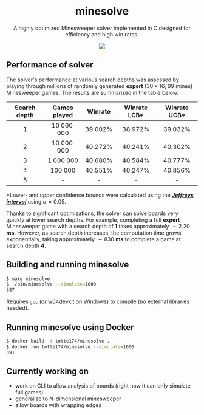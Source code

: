 <h1 align="center">
minesolve
</h1>
<p align="center">
A highly optimized Minesweeper solver implemented in C designed for efficiency and high win rates.
</p>
<p align="center">
<img src="./assets/gif/simulate.gif">
</p>

## Performance of solver
The solver's performance at various search depths was assessed by playing through millions of randomly generated __expert__ ($`30\times16`$, 99 mines) Minesweeper games. The results are summarized in the table below.

| Search depth | Games played     | Winrate      | Winrate LCB*   | Winrate UCB*   |
|     :-:      |     :-:          |     :-:      |     :-:        |     :-:            |
| 1            | $`10\;000\;000`$ | $`39.002\%`$ | $`38.972\%`$   | $`39.032\%`$   |
| 2            | $`10\;000\;000`$ | $`40.272\%`$ | $`40.241\%`$   | $`40.302\%`$   |
| 3            | $`1\;000\;000`$  | $`40.680\%`$ | $`40.584\%`$   | $`40.777\%`$   |
| 4            | $`100\;000`$     | $`40.551\%`$ | $`40.247\%`$   | $`40.856\%`$   |
| 5            | -                | -            | -              | -              |

\*Lower- and upper confidence bounds were calculated using the [***Jeffreys interval***](https://en.wikipedia.org/wiki/Binomial_proportion_confidence_interval#Jeffreys_interval) using $`\alpha=0.05`$.

Thanks to significant optimizations, the solver can solve boards very quickly at lower search depths. For example, completing a full __expert__ Minesweeper game with a search depth of __1__ takes approximately $`\sim 2.20`$ __ms__. However, as search depth increases, the computation time grows exponentially, taking approximately $`\sim 830`$ __ms__ to complete a game at search depth __4__.

## Building and running **minesolve**
```sh
$ make minesolve
$ ./bin/minesolve --simulate=1000
387
```
Requires ```gcc``` (or [w64devkit](https://github.com/skeeto/w64devkit/releases/) on Windows) to compile (no external libraries needed).

## Running **minesolve** using Docker
```sh
$ docker build -t totte174/minesolve .
$ docker run totte174/minesolve --simulate=1000
391
```

## Currently working on
- work on CLI to allow analysis of boards (right now it can only simulate full games)
- generalize to N-dimensional minesweeper
- allow boards with wrapping edges
